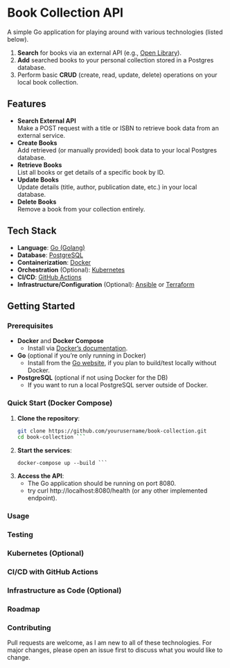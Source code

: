 # Book Collection API

A simple Go application for playing around with various technologies (listed below).

1. **Search** for books via an external API (e.g., [Open Library](https://openlibrary.org/developers/api)).
2. **Add** searched books to your personal collection stored in a Postgres database.
3. Perform basic **CRUD** (create, read, update, delete) operations on your local book collection.

## Features

- **Search External API**  
  Make a POST request with a title or ISBN to retrieve book data from an external service.  
- **Create Books**  
  Add retrieved (or manually provided) book data to your local Postgres database.  
- **Retrieve Books**  
  List all books or get details of a specific book by ID.  
- **Update Books**  
  Update details (title, author, publication date, etc.) in your local database.  
- **Delete Books**  
  Remove a book from your collection entirely.

## Tech Stack

- **Language**: [Go (Golang)](https://go.dev/)
- **Database**: [PostgreSQL](https://www.postgresql.org/)
- **Containerization**: [Docker](https://www.docker.com/)
- **Orchestration** (Optional): [Kubernetes](https://kubernetes.io/)
- **CI/CD**: [GitHub Actions](https://docs.github.com/en/actions)
- **Infrastructure/Configuration** (Optional): [Ansible](https://www.ansible.com/) or [Terraform](https://www.terraform.io/)

## Getting Started

### Prerequisites

- **Docker** and **Docker Compose**  
  - Install via [Docker’s documentation](https://docs.docker.com/get-docker/).
- **Go** (optional if you’re only running in Docker)  
  - Install from the [Go website](https://go.dev/dl/), if you plan to build/test locally without Docker.
- **PostgreSQL** (optional if not using Docker for the DB)  
  - If you want to run a local PostgreSQL server outside of Docker.

### Quick Start (Docker Compose)

1. **Clone the repository**:
   ```bash
   git clone https://github.com/yourusername/book-collection.git
   cd book-collection ```

2. **Start the services**:
    ``` cd deploy/docker
    docker-compose up --build ```

3. **Access the API**:
    * The Go application should be running on port 8080.
    * try curl http://localhost:8080/health (or any other implemented endpoint).

### Usage

### Testing

### Kubernetes (Optional)

### CI/CD with GitHub Actions

### Infrastructure as Code (Optional)

### Roadmap

### Contributing
Pull requests are welcome, as I am new to all of these technologies. For major changes, please open an issue first to discuss what you would like to change.